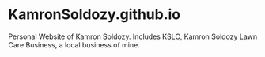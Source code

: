 # KamronSoldozy.github.io
Personal Website of Kamron Soldozy.
Includes KSLC, Kamron Soldozy Lawn Care Business, a local business of mine.
